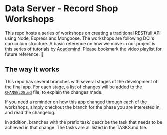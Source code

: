 # Data Server - Record Shop Workshops

This repo hosts a series of workshops on creating a traditional RESTfull API using Node, Express and Mongoose. The workshops are following DCI's curriculum structure. A basic reference on how we move in our project is this series of tutorials by [Academind](https://www.youtube.com/playlist?list=PL55RiY5tL51q4D-B63KBnygU6opNPFk_q). Please bookmark the video playlist for future reference. :crystal_ball:

## The way it works

This repo has several branches with several stages of the development of the final app. For each stage, a list of changes will be added to the [`CHANGELOG.md`](CHANGELOG.md) file, to explain the changes made.

If you need a reminder on how this app changed through each of the workshops, simply checkout the branch for the phase you are interested in, and read the changelog.

In addition, branches with the prefix task/ describe the task that needs to be achieved in that change. The tasks are all listed in the TASKS.md file. 
